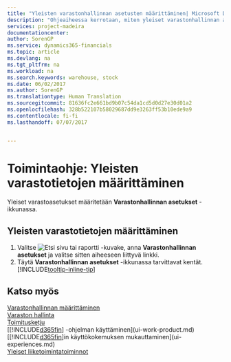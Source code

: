 ```yaml
---
title: "Yleisten varastonhallinnan asetusten määrittäminen| Microsoft Docs"
description: "Ohjeaiheessa kerrotaan, miten yleiset varastonhallinnan asetukset, kuten numerosarjat ja sijainnit, määritetään varastorakennuksen ja varaston hallintaa varten."
services: project-madeira
documentationcenter: 
author: SorenGP
ms.service: dynamics365-financials
ms.topic: article
ms.devlang: na
ms.tgt_pltfrm: na
ms.workload: na
ms.search.keywords: warehouse, stock
ms.date: 06/02/2017
ms.author: SorenGP
ms.translationtype: Human Translation
ms.sourcegitcommit: 81636fc2e661bd9b07c54da1cd5d0d27e30d01a2
ms.openlocfilehash: 328b522107b58029687dd9e3263ff53b10ede9a9
ms.contentlocale: fi-fi
ms.lasthandoff: 07/07/2017


---
```

# <a name="how-to-set-up-general-inventory-information"></a>Toimintaohje: Yleisten varastotietojen määrittäminen
Yleiset varastoasetukset määritetään **Varastonhallinnan asetukset** -ikkunassa.

## <a name="to-set-up-general-inventory-information"></a>Yleisten varastotietojen määrittäminen
1. Valitse ![Etsi sivu tai raportti](media/ui-search/search_small.png "Etsi sivu tai raportti -kuvake") -kuvake, anna **Varastonhallinnan asetukset** ja valitse sitten aiheeseen liittyvä linkki.
2. Täytä **Varastonhallinnan asetukset** -ikkunassa tarvittavat kentät. [!INCLUDE[tooltip-inline-tip](includes/tooltip-inline-tip_md.md)]

## <a name="see-also"></a>Katso myös
[Varastonhallinnan määrittäminen](inventory-setup-inventory.md)  
[Varaston hallinta](inventory-manage-inventory.md)  
[Toimitusketju](madeira-supply-chain.md)  
[[!INCLUDE[d365fin](includes/d365fin_md.md)] -ohjelman käyttäminen](ui-work-product.md)  
[[!INCLUDE[d365fin](includes/d365fin_md.md)]in käyttökokemuksen mukauttaminen](ui-experiences.md)  
[Yleiset liiketoimintatoiminnot](ui-across-business-areas.md)

